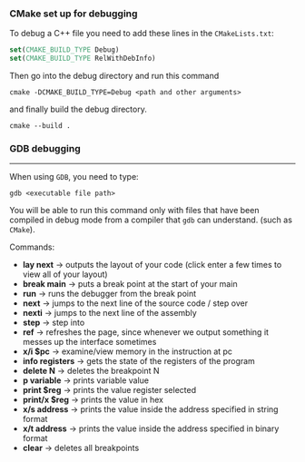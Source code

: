 ### CMake set up for debugging
To debug a C++ file you need to add these lines in the `CMakeLists.txt`:

```cmake
set(CMAKE_BUILD_TYPE Debug)
set(CMAKE_BUILD_TYPE RelWithDebInfo)
```

Then go into the debug directory and run this command

```terminal
cmake -DCMAKE_BUILD_TYPE=Debug <path and other arguments>
```

and finally build the debug directory.

```terminal
cmake --build .
```
### GDB debugging
---
When using `GDB`, you need to type:

```terminal
gdb <executable file path>
```

You will be able to run this command only with files that have been compiled in debug mode from a compiler that `gdb` can understand. (such as `CMake`).

Commands: 
- **lay next** -> outputs the layout of your code (click enter a few times to view all of your layout)
- **break main** -> puts a break point at the start of your main
- **run** -> runs the debugger from the break point
- **next** -> jumps to the next line of the source code / step over
- **nexti** -> jumps to the next line of the assembly
- **step** -> step into
- **ref** -> refreshes the page, since whenever we output something it messes up the interface sometimes
- **x/i $pc** -> examine/view memory in the instruction at pc
- **info registers** -> gets the state of the registers of the program
- **delete N** -> deletes the breakpoint N
- **p variable** -> prints variable value
- **print $reg** -> prints the value register selected
- **print/x $reg** -> prints the value in hex
- **x/s address** -> prints the value inside the address specified in string format
- **x/t address** -> prints the value inside the address specified in binary format
- **clear** -> deletes all breakpoints